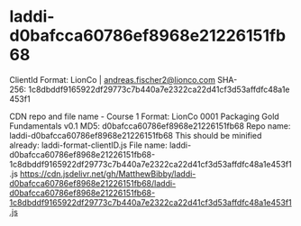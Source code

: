 # laddi-d0bafcca60786ef8968e21226151fb68

ClientId
Format: LionCo | andreas.fischer2@lionco.com
SHA-256: 1c8dbddf9165922df29773c7b440a7e2322ca22d41cf3d53affdfc48a1e453f1

CDN repo and file name - Course 1
Format: LionCo 0001 Packaging Gold Fundamentals v0.1
MD5: d0bafcca60786ef8968e21226151fb68
Repo name: laddi-d0bafcca60786ef8968e21226151fb68
This should be minified already: laddi-format-clientID.js
File name: laddi-d0bafcca60786ef8968e21226151fb68-1c8dbddf9165922df29773c7b440a7e2322ca22d41cf3d53affdfc48a1e453f1.js
https://cdn.jsdelivr.net/gh/MatthewBibby/laddi-d0bafcca60786ef8968e21226151fb68/laddi-d0bafcca60786ef8968e21226151fb68-1c8dbddf9165922df29773c7b440a7e2322ca22d41cf3d53affdfc48a1e453f1.js